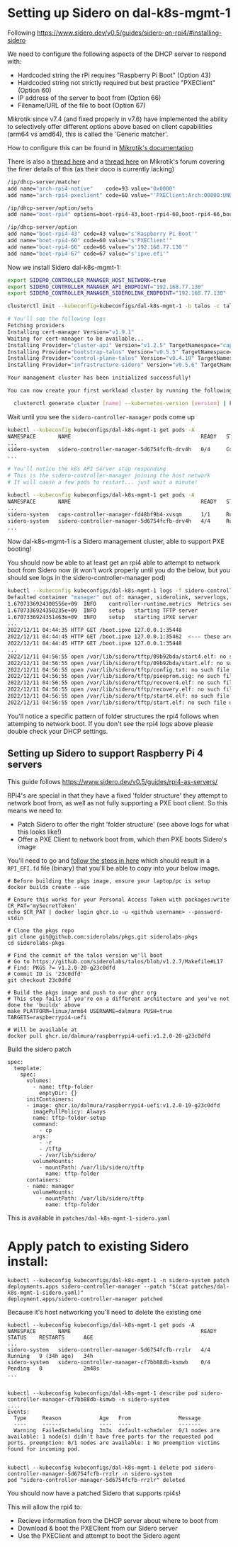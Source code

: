 # Setting up Sidero on dal-k8s-mgmt-1

Following https://www.sidero.dev/v0.5/guides/sidero-on-rpi4/#installing-sidero

We need to configure the following aspects of the DHCP server to respond with:
* Hardcoded string the rPi requires "Raspberry Pi Boot" (Option 43)
* Hardcoded string not strictly required but best practice "PXEClient" (Option 60)
* IP address of the server to boot from (Option 66)
* Filename/URL of the file to boot (Option 67)

Mikrotik since v7.4 (and fixed properly in v7.6) have implemented the ability to selectively offer different options above based on client capabilities (arm64 vs amd64), this is called the 'Generic matcher'.

How to configure this can be found in [Mikrotik's documentation](https://help.mikrotik.com/docs/display/ROS/DHCP#DHCP-Genericmatcher)

There is also a [thread here](https://forum.mikrotik.com/viewtopic.php?t=188290) and a [thread here](https://forum.mikrotik.com/viewtopic.php?t=95674) on Mikrotik's forum covering the finer details of this (as their doco is currently lacking)

```bash
/ip/dhcp-server/matcher
add name="arch-rpi4-native"    code=93 value="0x0000"                             server=servers-staging-dchp address-pool=servers-staging-dhcp option-set=boot-rpi4
add name="arch-rpi4-pxeclient" code=60 value="'PXEClient:Arch:00000:UNDI:002001'" server=servers-staging-dchp address-pool=servers-staging-dhcp option-set=boot-rpi4

/ip/dhcp-server/option/sets
add name="boot-rpi4" options=boot-rpi4-43,boot-rpi4-60,boot-rpi4-66,boot-rpi4-67

/ip/dhcp-server/option
add name="boot-rpi4-43" code=43 value="s'Raspberry Pi Boot'"
add name="boot-rpi4-60" code=60 value="s'PXEClient'"
add name="boot-rpi4-66" code=66 value="s'192.168.77.130'"
add name="boot-rpi4-67" code=67 value="s'ipxe.efi'"
```

Now we install Sidero dal-k8s-mgmt-1:
```bash
export SIDERO_CONTROLLER_MANAGER_HOST_NETWORK=true
export SIDERO_CONTROLLER_MANAGER_API_ENDPOINT="192.168.77.130"
export SIDERO_CONTROLLER_MANAGER_SIDEROLINK_ENDPOINT="192.168.77.130"

clusterctl init --kubeconfig=kubeconfigs/dal-k8s-mgmt-1 -b talos -c talos -i sidero

# You'll see the following logs
Fetching providers
Installing cert-manager Version="v1.9.1"
Waiting for cert-manager to be available...
Installing Provider="cluster-api" Version="v1.2.5" TargetNamespace="capi-system"
Installing Provider="bootstrap-talos" Version="v0.5.5" TargetNamespace="cabpt-system"
Installing Provider="control-plane-talos" Version="v0.4.10" TargetNamespace="cacppt-system"
Installing Provider="infrastructure-sidero" Version="v0.5.6" TargetNamespace="sidero-system"

Your management cluster has been initialized successfully!

You can now create your first workload cluster by running the following:

  clusterctl generate cluster [name] --kubernetes-version [version] | kubectl apply -f -
```

Wait until you see the `sidero-controller-manager` pods come up
```bash
kubectl --kubeconfig kubeconfigs/dal-k8s-mgmt-1 get pods -A
NAMESPACE       NAME                                         READY   STATUS              RESTARTS      AGE
...
sidero-system   sidero-controller-manager-5d6754fcfb-drv4h   0/4     ContainerCreating   0             51s
...

# You'll notice the k8s API Server stop responding
# This is the sidero-controller-manager joining the host network
# It will cause a few pods to restart... just wait a minute!

kubectl --kubeconfig kubeconfigs/dal-k8s-mgmt-1 get pods -A
NAMESPACE       NAME                                         READY   STATUS    RESTARTS      AGE
...
sidero-system   caps-controller-manager-fd48bf9b4-xvsqm      1/1     Running   3 (43s ago)   2m24s
sidero-system   sidero-controller-manager-5d6754fcfb-drv4h   4/4     Running   9 (46s ago)   2m23s
...
```

Now dal-k8s-mgmt-1 is a Sidero management cluster, able to support PXE booting!

You should now be able to at least get an rpi4 able to attempt to network boot from Sidero now (it won't work properly until you do the below, but you should see logs in the sidero-controller-manager pod)

```bash
kubectl --kubeconfig kubeconfigs/dal-k8s-mgmt-1 logs -f sidero-controller-manager-5d6754fcfb-drv4h -n sidero-system
Defaulted container "manager" out of: manager, siderolink, serverlogs, serverevents
1.6707336924300556e+09	INFO	controller-runtime.metrics	Metrics server is starting to listen	{"addr": "127.0.0.1:8080"}
1.6707336924350235e+09	INFO	setup	starting TFTP server
1.6707336924351463e+09	INFO	setup	starting iPXE server
...
2022/12/11 04:44:35 HTTP GET /boot.ipxe 127.0.0.1:35448
2022/12/11 04:44:45 HTTP GET /boot.ipxe 127.0.0.1:35462  <--- these are healthchecks
2022/12/11 04:44:45 HTTP GET /boot.ipxe 127.0.0.1:35448
...
2022/12/11 04:56:55 open /var/lib/sidero/tftp/09b92bda/start4.elf: no such file or directory   <--- these are the rpi4 attempting to network boot!
2022/12/11 04:56:55 open /var/lib/sidero/tftp/09b92bda/start.elf: no such file or directory
2022/12/11 04:56:55 open /var/lib/sidero/tftp/config.txt: no such file or directory
2022/12/11 04:56:55 open /var/lib/sidero/tftp/pieeprom.sig: no such file or directory
2022/12/11 04:56:55 open /var/lib/sidero/tftp/recover4.elf: no such file or directory
2022/12/11 04:56:55 open /var/lib/sidero/tftp/recovery.elf: no such file or directory
2022/12/11 04:56:55 open /var/lib/sidero/tftp/start4.elf: no such file or directory
2022/12/11 04:56:55 open /var/lib/sidero/tftp/start.elf: no such file or directory
```

You'll notice a specific pattern of folder structures the rpi4 follows when attemping to network boot. If you don't see the rpi4 logs above please double check your DHCP settings.


## Setting up Sidero to support Raspberry Pi 4 servers

This guide follows https://www.sidero.dev/v0.5/guides/rpi4-as-servers/

RPi4's are special in that they have a fixed 'folder structure' they attempt to network boot from, as well as not fully supporting a PXE boot client. So this means we need to:
* Patch Sidero to offer the right 'folder structure' (see above logs for what this looks like!)
* Offer a PXE Client to network boot from, which *then* PXE boots Sidero's image

You'll need to go and [follow the steps in here](https://www.sidero.dev/v0.5/guides/rpi4-as-servers/#uefi--rpi4) which should result in a `RPI_EFI.fd` file (binary) that you'll be able to copy into your below image.

```
# Before building the pkgs image, ensure your laptop/pc is setup
docker buildx create --use

# Ensure this works for your Personal Access Token with packages:write
CR_PAT='mySecretToken'
echo $CR_PAT | docker login ghcr.io -u <github username> --password-stdin

# Clone the pkgs repo
git clone git@github.com:siderolabs/pkgs.git siderolabs-pkgs
cd siderolabs-pkgs

# Find the commit of the talos version we'll boot
# Go to https://github.com/siderolabs/talos/blob/v1.2.7/Makefile#L17
# Find: PKGS ?= v1.2.0-20-g23c0dfd
# Commit ID is '23c0dfd'
git checkout 23c0dfd

# Build the pkgs image and push to our ghcr org
# This step fails if you're on a different architecture and you've not done the 'buildx' above
make PLATFORM=linux/arm64 USERNAME=dalmura PUSH=true TARGETS=raspberrypi4-uefi

# Will be available at
docker pull ghcr.io/dalmura/raspberrypi4-uefi:v1.2.0-20-g23c0dfd
```

Build the sidero patch
```
spec:
  template:
    spec:
      volumes:
        - name: tftp-folder
          emptyDir: {}
      initContainers:
      - image: ghcr.io/dalmura/raspberrypi4-uefi:v1.2.0-19-g23c0dfd
        imagePullPolicy: Always
        name: tftp-folder-setup
        command:
          - cp
        args:
          - -r
          - /tftp
          - /var/lib/sidero/
        volumeMounts:
          - mountPath: /var/lib/sidero/tftp
            name: tftp-folder
      containers:
      - name: manager
        volumeMounts:
          - mountPath: /var/lib/sidero/tftp
            name: tftp-folder
```

This is available in `patches/dal-k8s-mgmt-1-sidero.yaml`

# Apply patch to existing Sidero install:
```
kubectl --kubeconfig kubeconfigs/dal-k8s-mgmt-1 -n sidero-system patch deployments.apps sidero-controller-manager --patch "$(cat patches/dal-k8s-mgmt-1-sidero.yaml)"
deployment.apps/sidero-controller-manager patched
```

Because it's host networking you'll need to delete the existing one
```
kubectl --kubeconfig kubeconfigs/dal-k8s-mgmt-1 get pods -A
NAMESPACE       NAME                                         READY   STATUS    RESTARTS      AGE
...
sidero-system   sidero-controller-manager-5d6754fcfb-rrzlr   4/4     Running   9 (34h ago)   34h
sidero-system   sidero-controller-manager-cf7bb88db-ksmwb    0/4     Pending   0             2m48s
...


kubectl --kubeconfig kubeconfigs/dal-k8s-mgmt-1 describe pod sidero-controller-manager-cf7bb88db-ksmwb -n sidero-system
....
Events:
  Type     Reason            Age   From               Message
  ----     ------            ----  ----               -------
  Warning  FailedScheduling  3m3s  default-scheduler  0/1 nodes are available: 1 node(s) didn't have free ports for the requested pod ports. preemption: 0/1 nodes are available: 1 No preemption victims found for incoming pod.


kubectl --kubeconfig kubeconfigs/dal-k8s-mgmt-1 delete pod sidero-controller-manager-5d6754fcfb-rrzlr -n sidero-system
pod "sidero-controller-manager-5d6754fcfb-rrzlr" deleted
```

You should now have a patched Sidero that supports rpi4s!

This will allow the rpi4 to:
* Recieve information from the DHCP server about where to boot from
* Download & boot the PXEClient from our Sidero server
* Use the PXEClient and attempt to boot the Sidero agent
